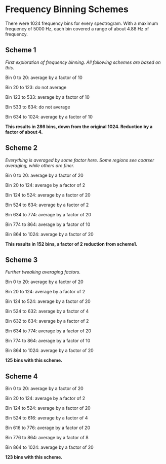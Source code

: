 # Frequency Binning Schemes
There were 1024 frequency bins for every spectrogram. With a maximum frequency of 5000 Hz, each bin covered a range of about 4.88 Hz of frequency.
## Scheme 1
*First exploration of frequency binning. All following schemes are based on this.*

Bin 0 to 20: average by a factor of 10

Bin 20 to 123: do not average

Bin 123 to 533: average by a factor of 10

Bin 533 to 634: do not average

Bin 634 to 1024: average by a factor of 10

**This results in 286 bins, down from the original 1024. Reduction by a factor of about 4.**

## Scheme 2
*Everything is averaged by some factor here. Some regions see coarser averaging, while others are finer.*

Bin 0 to 20: average by a factor of 20

Bin 20 to 124: average by a factor of 2

Bin 124 to 524: average by a factor of 20

Bin 524 to 634: average by a factor of 2

Bin 634 to 774: average by a factor of 20

Bin 774 to 864: average by a factor of 10

Bin 864 to 1024: average by a factor of 20

**This results in 152 bins, a factor of 2 reduction from scheme1.**

## Scheme 3
*Further tweaking averaging factors.*

Bin 0 to 20: average by a factor of 20

Bin 20 to 124: average by a factor of 2

Bin 124 to 524: average by a factor of 20

Bin 524 to 632: average by a factor of 4

Bin 632 to 634: average by a factor of 2

Bin 634 to 774: average by a factor of 20

Bin 774 to 864: average by a factor of 10

Bin 864 to 1024: average by a factor of 20

**125 bins with this scheme.**

## Scheme 4

Bin 0 to 20: average by a factor of 20

Bin 20 to 124: average by a factor of 2

Bin 124 to 524: average by a factor of 20

Bin 524 to 616: average by a factor of 4

Bin 616 to 776: average by a factor of 20

Bin 776 to 864: average by a factor of 8

Bin 864 to 1024: average by a factor of 20

**123 bins with this scheme.**
